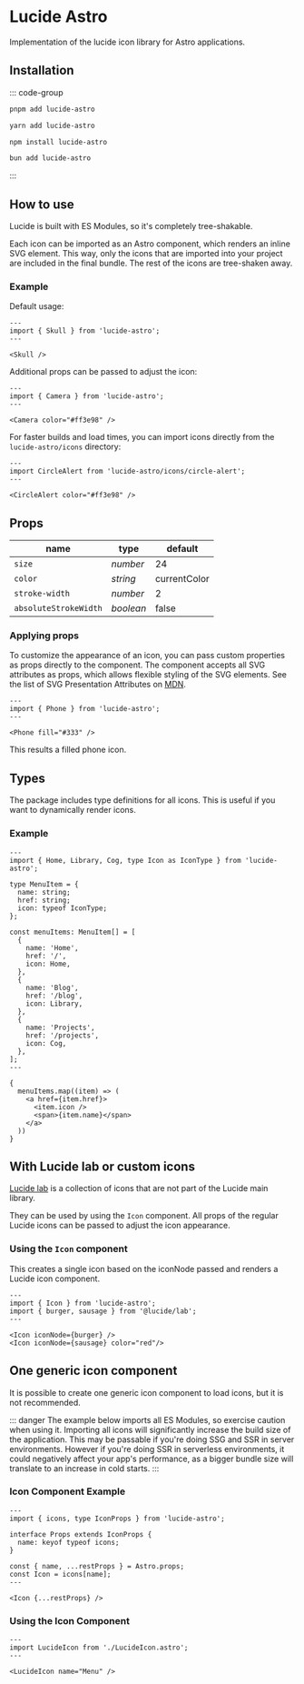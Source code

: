 # Lucide Astro

Implementation of the lucide icon library for Astro applications.

## Installation

::: code-group

```sh [pnpm]
pnpm add lucide-astro
```

```sh [yarn]
yarn add lucide-astro
```

```sh [npm]
npm install lucide-astro
```

```sh [bun]
bun add lucide-astro
```

:::

## How to use

Lucide is built with ES Modules, so it's completely tree-shakable.

Each icon can be imported as an Astro component, which renders an inline SVG element. This way, only the icons that are imported into your project are included in the final bundle. The rest of the icons are tree-shaken away.

### Example

Default usage:

```astro
---
import { Skull } from 'lucide-astro';
---

<Skull />
```

Additional props can be passed to adjust the icon:

```astro
---
import { Camera } from 'lucide-astro';
---

<Camera color="#ff3e98" />
```

For faster builds and load times, you can import icons directly from the `lucide-astro/icons` directory:

```astro
---
import CircleAlert from 'lucide-astro/icons/circle-alert';
---

<CircleAlert color="#ff3e98" />
```

## Props

| name                  | type      | default      |
| --------------------- | --------- | ------------ |
| `size`                | _number_  | 24           |
| `color`               | _string_  | currentColor |
| `stroke-width`        | _number_  | 2            |
| `absoluteStrokeWidth` | _boolean_ | false        |

### Applying props

To customize the appearance of an icon, you can pass custom properties as props directly to the component. The component accepts all SVG attributes as props, which allows flexible styling of the SVG elements. See the list of SVG Presentation Attributes on [MDN](https://developer.mozilla.org/en-US/docs/Web/SVG/Attribute/Presentation).

```astro
---
import { Phone } from 'lucide-astro';
---

<Phone fill="#333" />
```

This results a filled phone icon.

## Types

The package includes type definitions for all icons. This is useful if you want to dynamically render icons.

### Example

```astro
---
import { Home, Library, Cog, type Icon as IconType } from 'lucide-astro';

type MenuItem = {
  name: string;
  href: string;
  icon: typeof IconType;
};

const menuItems: MenuItem[] = [
  {
    name: 'Home',
    href: '/',
    icon: Home,
  },
  {
    name: 'Blog',
    href: '/blog',
    icon: Library,
  },
  {
    name: 'Projects',
    href: '/projects',
    icon: Cog,
  },
];
---

{
  menuItems.map((item) => (
    <a href={item.href}>
      <item.icon />
      <span>{item.name}</span>
    </a>
  ))
}
```

## With Lucide lab or custom icons

[Lucide lab](https://github.com/lucide-icons/lucide-lab) is a collection of icons that are not part of the Lucide main library.

They can be used by using the `Icon` component.
All props of the regular Lucide icons can be passed to adjust the icon appearance.

### Using the `Icon` component

This creates a single icon based on the iconNode passed and renders a Lucide icon component.

```astro
---
import { Icon } from 'lucide-astro';
import { burger, sausage } from '@lucide/lab';
---

<Icon iconNode={burger} />
<Icon iconNode={sausage} color="red"/>
```

## One generic icon component

It is possible to create one generic icon component to load icons, but it is not recommended.

::: danger
The example below imports all ES Modules, so exercise caution when using it. Importing all icons will significantly increase the build size of the application. This may be passable if you're doing SSG and SSR in server environments. However if you're doing SSR in serverless environments, it could negatively affect your app's performance, as a bigger bundle size will translate to an increase in cold starts.
:::

### Icon Component Example

```astro
---
import { icons, type IconProps } from 'lucide-astro';

interface Props extends IconProps {
  name: keyof typeof icons;
}

const { name, ...restProps } = Astro.props;
const Icon = icons[name];
---

<Icon {...restProps} />
```

### Using the Icon Component

```astro
---
import LucideIcon from './LucideIcon.astro';
---

<LucideIcon name="Menu" />
```
